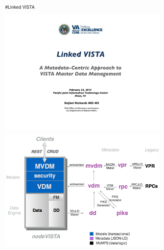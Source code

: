 #Linked VISTA

![image](/images/linkedvista/key/001.png)

![VDP Components Overview](/images/vdp-overview.png)

